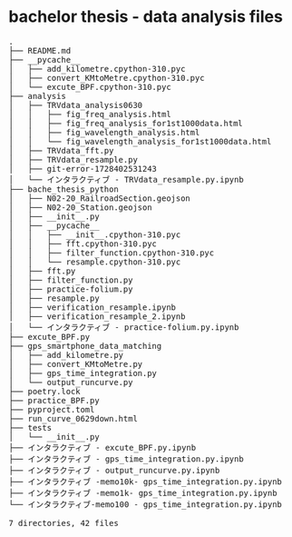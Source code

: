 # bachelor thesis - data analysis files

<pre>
.
├── README.md
├── __pycache__
│   ├── add_kilometre.cpython-310.pyc
│   ├── convert_KMtoMetre.cpython-310.pyc
│   └── excute_BPF.cpython-310.pyc
├── analysis
│   ├── TRVdata_analysis0630
│   │   ├── fig_freq_analysis.html
│   │   ├── fig_freq_analysis_for1st1000data.html
│   │   ├── fig_wavelength_analysis.html
│   │   └── fig_wavelength_analysis_for1st1000data.html
│   ├── TRVdata_fft.py
│   ├── TRVdata_resample.py
│   ├── git-error-1728402531243
│   └── インタラクティブ - TRVdata_resample.py.ipynb
├── bache_thesis_python
│   ├── N02-20_RailroadSection.geojson
│   ├── N02-20_Station.geojson
│   ├── __init__.py
│   ├── __pycache__
│   │   ├── __init__.cpython-310.pyc
│   │   ├── fft.cpython-310.pyc
│   │   ├── filter_function.cpython-310.pyc
│   │   └── resample.cpython-310.pyc
│   ├── fft.py
│   ├── filter_function.py
│   ├── practice-folium.py
│   ├── resample.py
│   ├── verification_resample.ipynb
│   ├── verification_resample_2.ipynb
│   └── インタラクティブ - practice-folium.py.ipynb
├── excute_BPF.py
├── gps_smartphone_data_matching
│   ├── add_kilometre.py
│   ├── convert_KMtoMetre.py
│   ├── gps_time_integration.py
│   └── output_runcurve.py
├── poetry.lock
├── practice_BPF.py
├── pyproject.toml
├── run_curve_0629down.html
├── tests
│   └── __init__.py
├── インタラクティブ - excute_BPF.py.ipynb
├── インタラクティブ - gps_time_integration.py.ipynb
├── インタラクティブ - output_runcurve.py.ipynb
├── インタラクティブ -memo10k- gps_time_integration.py.ipynb
├── インタラクティブ -memo1k- gps_time_integration.py.ipynb
└── インタラクティブ-memo100 - gps_time_integration.py.ipynb

7 directories, 42 files
</pre>